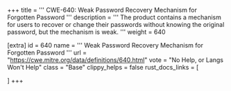 +++
title = '''
CWE-640: Weak Password Recovery Mechanism for Forgotten Password
'''
description	= '''
The product contains a mechanism for users to recover or change their passwords without knowing the original password, but the mechanism is weak.
'''
weight = 640

[extra]
id = 640
name = '''
Weak Password Recovery Mechanism for Forgotten Password
'''
url = "https://cwe.mitre.org/data/definitions/640.html"
vote = "No Help, or Langs Won't Help"
class = "Base"
clippy_helps = false
rust_docs_links = [
	
]
+++

